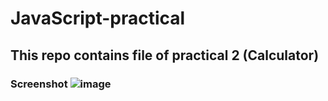 # JavaScript-practical
## This repo contains file of practical 2 (Calculator)
### Screenshot ![image](https://user-images.githubusercontent.com/95664711/147731780-b99341e1-7ac7-4af2-afbb-2c978b0f2a1c.png)
